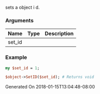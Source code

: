 sets a object i d.
### Arguments
**Name**|**Type**|**Description**
:---|:---|:---
set_id||

### Example

```perl
my $set_id = 1;

$object->SetID($set_id); # Returns void
```


Generated On 2018-01-15T13:04:48-08:00